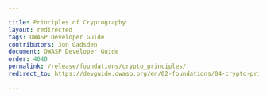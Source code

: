 ```yaml
---

title: Principles of Cryptography
layout: redirected
tags: OWASP Developer Guide
contributors: Jon Gadsden
document: OWASP Developer Guide
order: 4040
permalink: /release/foundations/crypto_principles/
redirect_to: https://devguide.owasp.org/en/02-foundations/04-crypto-principles/

---
```

